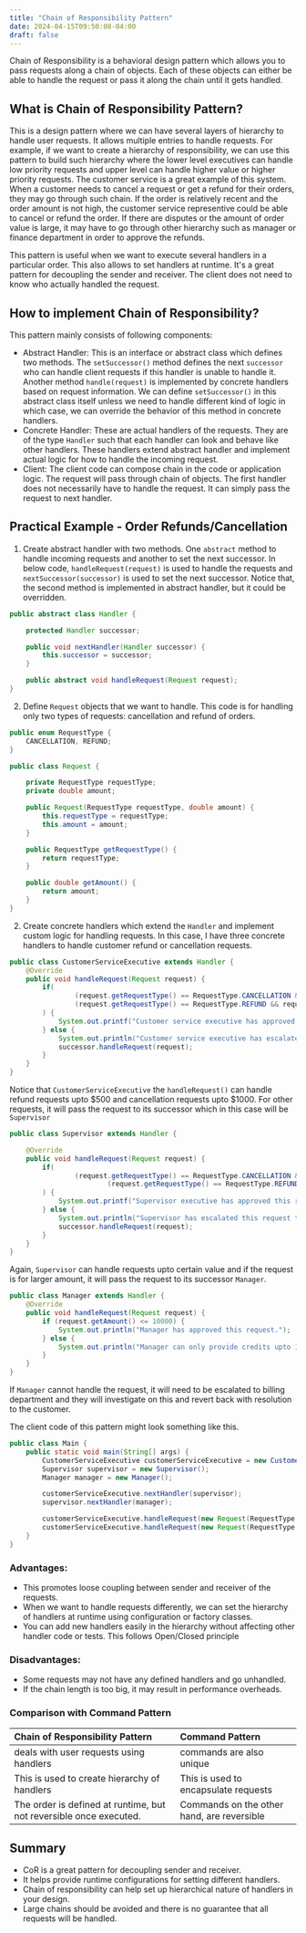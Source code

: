 ```yaml
---
title: "Chain of Responsibility Pattern"
date: 2024-04-15T09:50:08-04:00
draft: false
---
```


Chain of Responsibility is a behavioral design pattern which allows you to pass requests along a chain of objects. Each of these objects can either be able to handle the request or pass it along the chain until it gets handled.

<!--more-->

## What is Chain of Responsibility Pattern?

This is a design pattern where we can have several layers of hierarchy to handle user requests. It allows multiple entries to handle requests. For example, if we want to create a hierarchy of responsibility, we can use this pattern to build such hierarchy where the lower level executives can handle low priority requests and upper level can handle higher value or higher priority requests. The customer service is a great example of this system. When a customer needs to cancel a request or get a refund for their orders, they may go through such chain. If the order is relatively recent and the order amount is not high, the customer service representive could be able to cancel or refund the order. If there are disputes or the amount of order value is large, it may have to go through other hierarchy such as manager or finance department in order to approve the refunds.

This pattern is useful when we want to execute several handlers in a particular order. This also allows to set handlers at runtime. It's a great pattern for decoupling the sender and receiver. The client does not need to know who actually handled the request.

## How to implement Chain of Responsibility?

This pattern mainly consists of following components:
- Abstract Handler: This is an interface or abstract class which defines two methods. The `setSuccessor()` method defines the next `successor` who can handle client requests if this handler is unable to handle it. Another method `handle(request)` is implemented by concrete handlers based on request information. We can define `setSuccessor()` in this abstract class itself unless we need to handle different kind of logic in which case, we can override the behavior of this method in concrete handlers.
- Concrete Handler: These are actual handlers of the requests. They are of the type `Handler` such that each handler can look and behave like other handlers. These handlers extend abstract handler and implement actual logic for how to handle the incoming request.
- Client: The client code can compose chain in the code or application logic. The request will pass through chain of objects. The first handler does not necessarily have to handle the request. It can simply pass the request to next handler.

## Practical Example - Order Refunds/Cancellation

1. Create abstract handler with two methods. One `abstract` method to handle incoming requests and another to set the next successor. In below code, `handleRequest(request)` is used to handle the requests and `nextSuccessor(successor)` is used to set the next successor. Notice that, the second method is implemented in abstract handler, but it could be overridden.

```java
public abstract class Handler {

    protected Handler successor;

    public void nextHandler(Handler successor) {
        this.successor = successor;
    }

    public abstract void handleRequest(Request request);
}
```

2. Define `Request` objects that we want to handle. This code is for handling only two types of requests: cancellation and refund of orders.

```java
public enum RequestType {
    CANCELLATION, REFUND;
}
```

```java
public class Request {

    private RequestType requestType;
    private double amount;

    public Request(RequestType requestType, double amount) {
        this.requestType = requestType;
        this.amount = amount;
    }

    public RequestType getRequestType() {
        return requestType;
    }

    public double getAmount() {
        return amount;
    }
}
```

2. Create concrete handlers which extend the `Handler` and implement custom logic for handling requests. In this case, I have three concrete handlers to handle customer refund or cancellation requests.

```java
public class CustomerServiceExecutive extends Handler {
    @Override
    public void handleRequest(Request request) {
        if(
                (request.getRequestType() == RequestType.CANCELLATION && request.getAmount() <= 1000) ||
                (request.getRequestType() == RequestType.REFUND && request.getAmount() <= 500)
        ) {
            System.out.printf("Customer service executive has approved this request for amount $%.2f.\n", request.getAmount());
        } else {
            System.out.println("Customer service executive has escalated this request to supervisor.");
            successor.handleRequest(request);
        }
    }
}
```

Notice that `CustomerServiceExecutive` the `handleRequest()` can handle refund requests upto $500 and cancellation requests upto $1000. For other requests, it will pass the request to its successor which in this case will be `Supervisor`

```java
public class Supervisor extends Handler {

    @Override
    public void handleRequest(Request request) {
        if(
                (request.getRequestType() == RequestType.CANCELLATION && request.getAmount() <= 5000) ||
                        (request.getRequestType() == RequestType.REFUND && request.getAmount() <= 2000)
        ) {
            System.out.printf("Supervisor executive has approved this request for amount $%.2f.\n", request.getAmount());
        } else {
            System.out.println("Supervisor has escalated this request to manager.");
            successor.handleRequest(request);
        }
    }
}
```

Again, `Supervisor` can handle requests upto certain value and if the request is for larger amount, it will pass the request to its successor `Manager`.


```java
public class Manager extends Handler {
    @Override
    public void handleRequest(Request request) {
        if (request.getAmount() <= 10000) {
            System.out.println("Manager has approved this request.");
        } else {
            System.out.println("Manager can only provide credits upto 10000. Please file a complaint and billing department will get back to you.");
        }
    }
}
```

If `Manager` cannot handle the request, it will need to be escalated to billing department and they will investigate on this and revert back with resolution to the customer.

The client code of this pattern might look something like this.

```java
public class Main {
    public static void main(String[] args) {
        CustomerServiceExecutive customerServiceExecutive = new CustomerServiceExecutive();
        Supervisor supervisor = new Supervisor();
        Manager manager = new Manager();

        customerServiceExecutive.nextHandler(supervisor);
        supervisor.nextHandler(manager);

        customerServiceExecutive.handleRequest(new Request(RequestType.CANCELLATION, 1000));
        customerServiceExecutive.handleRequest(new Request(RequestType.CANCELLATION, 5001));
    }
}
```

### Advantages:
- This promotes loose coupling between sender and receiver of the requests.
- When we want to handle requests differently, we can set the hierarchy of handlers at runtime using configuration or factory classes.
- You can add new handlers easily in the hierarchy without affecting other handler code or tests. This follows Open/Closed principle

### Disadvantages:

- Some requests may not have any defined handlers and go unhandled.
- If the chain length is too big, it may result in performance overheads.

### Comparison with Command Pattern

| Chain of Responsibility Pattern                   | Command Pattern                                   |
|:--------------------------------------------------|:--------------------------------------------------|
| deals with user requests using handlers           | commands are also unique                          |
| This is used to create hierarchy of handlers      | This is used to encapsulate requests              |
| The order is defined at runtime, but not reversible once executed. | Commands on the other hand, are reversible |

## Summary

- CoR is a great pattern for decoupling sender and receiver.
- It helps provide runtime configurations for setting different handlers.
- Chain of responsibility can help set up hierarchical nature of handlers in your design.
- Large chains should be avoided and there is no guarantee that all requests will be handled.